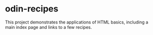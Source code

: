 # odin-recipes
This project demonstrates the applications of HTML basics, including a main index page and links to a few recipes.